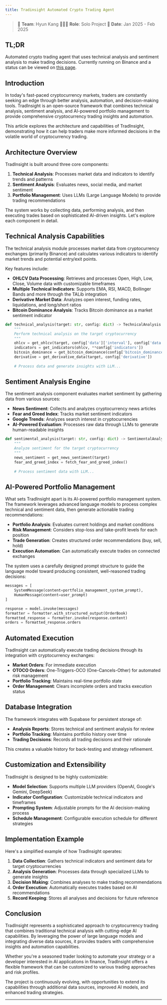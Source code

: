```yaml
---
title: Tradinsight Automated Crypto Trading Agent
---
```


> 👬 **Team**: Hyun Kang
> 👨🏻‍💻 **Role**: Solo Project 
> 📅 **Date**: Jan 2025 - Feb 2025

## TL;DR
Automated crypto trading agent that uses technical analysis and sentiment analysis to make trading decisions. Currently running on Binance and a status can be viewed on [this page](https://tradinsight.vercel.app/).

## Introduction

In today's fast-paced cryptocurrency markets, traders are constantly seeking an edge through better analysis, automation, and decision-making tools. TradInsight is an open-source framework that combines technical analysis, sentiment analysis, and AI-powered portfolio management to provide comprehensive cryptocurrency trading insights and automation.

This article explores the architecture and capabilities of TradInsight, demonstrating how it can help traders make more informed decisions in the volatile world of cryptocurrency trading.

## Architecture Overview

TradInsight is built around three core components:

1. **Technical Analysis**: Processes market data and indicators to identify trends and patterns
2. **Sentiment Analysis**: Evaluates news, social media, and market sentiment
3. **Portfolio Management**: Uses LLMs (Large Language Models) to provide trading recommendations

The system works by collecting data, performing analysis, and then executing trades based on sophisticated AI-driven insights. Let's explore each component in detail.

## Technical Analysis Capabilities

The technical analysis module processes market data from cryptocurrency exchanges (primarily Binance) and calculates various indicators to identify market trends and potential entry/exit points.

Key features include:

- **OHLCV Data Processing**: Retrieves and processes Open, High, Low, Close, Volume data with customizable timeframes
- **Multiple Technical Indicators**: Supports EMA, RSI, MACD, Bollinger Bands and more through the TALib integration
- **Derivative Market Data**: Analyzes open interest, funding rates, liquidations, and long/short ratios
- **Bitcoin Dominance Analysis**: Tracks Bitcoin dominance as a market sentiment indicator

```python
def technical_analysis(target: str, config: dict) -> TechnicalAnalysis:
    """
    Perform technical analysis on the target cryptocurrency
    """
    ohlcv = get_ohlcv(target, config['data']['interval'], config['data']['lookback'])
    indicators = get_indicators(ohlcv, **config['indicators'])
    bitcoin_dominance = get_bitcoin_dominance(config['bitcoin_dominance']['days'])
    derivative = get_derivative_data(target, config['derivative'])
    
    # Process data and generate insights with LLM...
```

## Sentiment Analysis Engine

The sentiment analysis component evaluates market sentiment by gathering data from various sources:

- **News Sentiment**: Collects and analyzes cryptocurrency news articles
- **Fear and Greed Index**: Tracks market sentiment indicators
- **Google Trends**: Analyzes search interest in cryptocurrencies
- **AI-Powered Evaluation**: Processes raw data through LLMs to generate human-readable insights

```python
def sentimental_analysis(target: str, config: dict) -> SentimentalAnalysis:
    """
    Analyze sentiment for the target cryptocurrency
    """
    news_sentiment = get_news_sentiment(target)
    fear_and_greed_index = fetch_fear_and_greed_index()
    
    # Process sentiment data with LLM...
```

## AI-Powered Portfolio Management

What sets TradInsight apart is its AI-powered portfolio management system. The framework leverages advanced language models to process complex technical and sentiment data, then generate actionable trading recommendations:

- **Portfolio Analysis**: Evaluates current holdings and market conditions
- **Risk Management**: Considers stop-loss and take-profit levels for each position
- **Trade Generation**: Creates structured order recommendations (buy, sell, hold)
- **Execution Automation**: Can automatically execute trades on connected exchanges

The system uses a carefully designed prompt structure to guide the language model toward producing consistent, well-reasoned trading decisions:

```python
messages = [
    SystemMessage(content=portfolio_management_system_prompt),
    HumanMessage(content=user_prompt)
]

response = model.invoke(messages)
formatter = formatter.with_structured_output(OrderBook)
formatted_response = formatter.invoke(response.content)
orders = formatted_response.orders
```

## Automated Execution

TradInsight can automatically execute trading decisions through its integration with cryptocurrency exchanges:

- **Market Orders**: For immediate execution
- **OTOCO Orders**: One-Triggers-OCO (One-Cancels-Other) for automated risk management
- **Portfolio Tracking**: Maintains real-time portfolio state
- **Order Management**: Clears incomplete orders and tracks execution status

## Database Integration

The framework integrates with Supabase for persistent storage of:

- **Analysis Reports**: Stores technical and sentiment analysis for review
- **Portfolio Tracking**: Maintains portfolio history over time
- **Trading Decisions**: Records all trading decisions and their rationale

This creates a valuable history for back-testing and strategy refinement.

## Customization and Extensibility

TradInsight is designed to be highly customizable:

- **Model Selection**: Supports multiple LLM providers (OpenAI, Google's Gemini, DeepSeek)
- **Indicator Configuration**: Customizable technical indicators and timeframes
- **Prompting System**: Adjustable prompts for the AI decision-making process
- **Schedule Management**: Configurable execution schedule for different strategies

## Implementation Example

Here's a simplified example of how TradInsight operates:

1. **Data Collection**: Gathers technical indicators and sentiment data for target cryptocurrencies
2. **Analysis Generation**: Processes data through specialized LLMs to generate insights
3. **Decision Making**: Combines analyses to make trading recommendations
4. **Order Execution**: Automatically executes trades based on AI recommendations
5. **Record Keeping**: Stores all analyses and decisions for future reference

## Conclusion

TradInsight represents a sophisticated approach to cryptocurrency trading that combines traditional technical analysis with cutting-edge AI capabilities. By leveraging the power of large language models and integrating diverse data sources, it provides traders with comprehensive insights and automation capabilities.

Whether you're a seasoned trader looking to automate your strategy or a developer interested in AI applications in finance, TradInsight offers a flexible framework that can be customized to various trading approaches and risk profiles.

The project is continuously evolving, with opportunities to extend its capabilities through additional data sources, improved AI models, and enhanced trading strategies.

---
